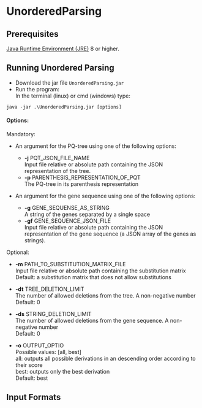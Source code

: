 # UnorderedParsing

<a name='prerequisites'>Prerequisites</a>
--------

[Java Runtime Environment (JRE)](http://www.oracle.com/technetwork/java/javase/downloads/index.html)
8 or higher.

<a name='running'>Running Unordered Parsing</a>
--------

- Download the jar file `UnorderedParsing.jar`
- Run the program:  
  In the terminal (linux) or cmd (windows) type:
```
java -jar .\UnorderedParsing.jar [options]
```

#### Options:
Mandatory:
- An argument for the PQ-tree using one of the following options:
  - **-j** PQT_JSON_FILE_NAME      
  Input file relative or absolute path containing the JSON representation of the tree.   
  - **-p** PARENTHESIS_REPRESENTATION_OF_PQT       
  The PQ-tree in its parenthesis representation  
      
- An argument for the gene sequence using one of the following options:  
  - **-g** GENE_SEQUENSE_AS_STRING      
   A string of the genes separated by a single space  
  - **-gf** GENE_SEQUENCE_JSON_FILE       
   Input file relative or absolute path containing the JSON representation of the gene sequence (a JSON array of the genes as strings).  
      
Optional:     
- **-m** PATH_TO_SUBSTITUTION_MATRIX_FILE  
  Input file relative or absolute path containing the substitution matrix  
  Default: a substitution matrix that does not allow substitutions  
  
- **-dt** TREE_DELETION_LIMIT  
  The number of allowed deletions from the tree. A non-negative number  
  Default: 0  
  
- **-ds** STRING_DELETION_LIMIT  
  The number of allowed deletions from the gene sequence. A non-negative number  
  Default: 0  
  
- **-o** OUTPUT_OPTIO  
  Possible values: [all, best]  
  all: outputs all possible derivations in an descending order according to their score  
  best: outputs only the best derivation  
  Default: best  
  
<a name='input'>Input Formats</a>
--------

